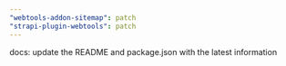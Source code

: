```yaml
---
"webtools-addon-sitemap": patch
"strapi-plugin-webtools": patch
---
```


docs: update the README and package.json with the latest information

